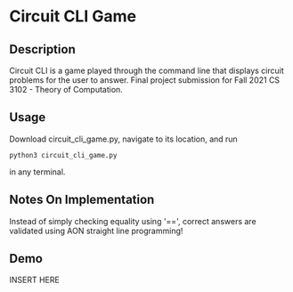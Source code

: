 # Circuit CLI Game

## Description
Circuit CLI is a game played through the command line that displays circuit problems for the user to answer. Final project submission for Fall 2021 CS 3102 - Theory of Computation. 

## Usage
Download circuit_cli_game.py, navigate to its location, and run 
```
python3 circuit_cli_game.py
```
in any terminal.

## Notes On Implementation
Instead of simply checking equality using '==', correct answers are validated using AON straight line programming!

## Demo
INSERT HERE
 